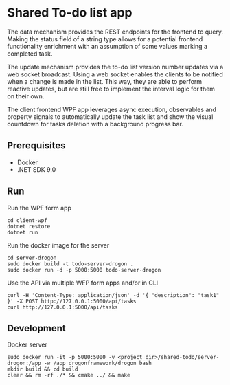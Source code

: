 # Shared To-do list app

The data mechanism provides the REST endpoints for the frontend to query.
Making the status field of a string type allows for a potential frontend
functionality enrichment with an assumption of some values marking a completed
task.

The update mechanism provides the to-do list version number updates via a web
socket broadcast.
Using a web socket enables the clients to be notified when a change is made
in the list. This way, they are able to perform reactive updates, but are
still free to implement the interval logic for them on their own.

The client frontend WPF app leverages async execution, observables and
property signals to automatically update the task list and show the visual
countdown for tasks deletion with a background progress bar.

## Prerequisites

- Docker
- .NET SDK 9.0

## Run

Run the WPF form app
```
cd client-wpf
dotnet restore
dotnet run
```

Run the docker image for the server
```
cd server-drogon
sudo docker build -t todo-server-drogon .
sudo docker run -d -p 5000:5000 todo-server-drogon
```

Use the API via multiple WFP form apps and/or in CLI
```
curl -H 'Content-Type: application/json' -d '{ "description": "task1" }' -X POST http://127.0.0.1:5000/api/tasks
curl http://127.0.0.1:5000/api/tasks
```

## Development

Docker server
```
sudo docker run -it -p 5000:5000 -v <project_dir>/shared-todo/server-drogon:/app -w /app drogonframework/drogon bash
mkdir build && cd build
clear && rm -rf ./* && cmake ../ && make
```